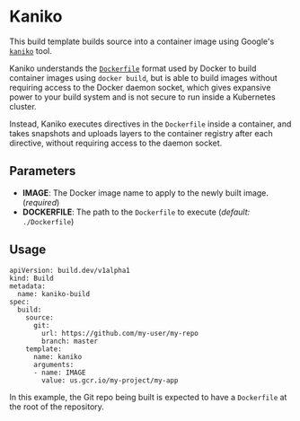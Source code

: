 # Kaniko

This build template builds source into a container image using Google's
[`kaniko`](https://github.com/GoogleCloudPlatform/kaniko) tool.

Kaniko understands the
[`Dockerfile`](https://docs.docker.com/engine/reference/builder/) format used by
Docker to build container images using `docker build`, but is able to build
images without requiring access to the Docker daemon socket, which gives
expansive power to your build system and is not secure to run inside a
Kubernetes cluster.

Instead, Kaniko executes directives in the `Dockerfile` inside a container,
and takes snapshots and uploads layers to the container registry after each
directive, without requiring access to the daemon socket.

## Parameters

* **IMAGE**: The Docker image name to apply to the newly built image.
  (_required_)
* **DOCKERFILE**: The path to the `Dockerfile` to execute (_default:_
  `./Dockerfile`)

## Usage

```
apiVersion: build.dev/v1alpha1
kind: Build
metadata:
  name: kaniko-build
spec:
  build:
    source:
      git:
        url: https://github.com/my-user/my-repo
        branch: master
    template:
      name: kaniko
      arguments:
      - name: IMAGE
        value: us.gcr.io/my-project/my-app
```

In this example, the Git repo being built is expected to have a `Dockerfile` at
the root of the repository.
